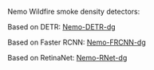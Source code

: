 Nemo Wildfire smoke density detectors:

Based on DETR:
[Nemo-DETR-dg](https://nevada.box.com/s/ad391d20lsjfh0n85z9pc3hj739462x3)


Based on Faster RCNN:
[Nemo-FRCNN-dg]()

Based on RetinaNet:
[Nemo-RNet-dg]()
